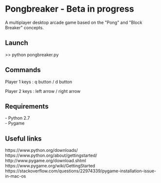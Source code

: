 <h1> Pongbreaker - Beta in progress </h1>
<p> A multiplayer desktop arcade game based on the "Pong" and "Block Breaker" concepts.  </p>
<h2> Launch </h2> 
<p> >> python pongbreaker.py </p>
<h2> Commands </h2>
<p> Player 1 keys : q button / d button </p>
<p> Player 2 keys : left arrow / right arrow </p>
<h2> Requirements </h2> 
<p> - Python 2.7 <br/> - Pygame </p>
<h2> Useful links </h2>
<p> https://www.python.org/downloads/ <br/> https://www.python.org/about/gettingstarted/ <br/> http://www.pygame.org/download.shtml  <br/> https://www.pygame.org/wiki/GettingStarted <br/> https://stackoverflow.com/questions/22974339/pygame-installation-issue-in-mac-os </p>
